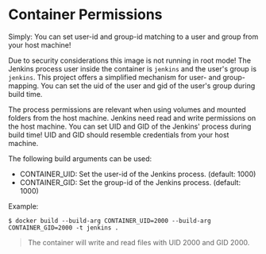 # Container Permissions

Simply: You can set user-id and group-id matching to a user and group from your host machine!

Due to security considerations this image is not running in root mode! The Jenkins process user inside the container is `jenkins` and the user's group is `jenkins`. This project offers a simplified mechanism for user- and group-mapping. You can set the uid of the user and gid of the user's group during build time.

The process permissions are relevant when using volumes and mounted folders from the host machine. Jenkins need read and write permissions on the host machine. You can set UID and GID of the Jenkins' process during build time! UID and GID should resemble credentials from your host machine.

The following build arguments can be used:

* CONTAINER_UID: Set the user-id of the Jenkins process. (default: 1000)
* CONTAINER_GID: Set the group-id of the Jenkins process. (default: 1000)

Example:

~~~~
$ docker build --build-arg CONTAINER_UID=2000 --build-arg CONTAINER_GID=2000 -t jenkins .
~~~~

> The container will write and read files with UID 2000 and GID 2000.
